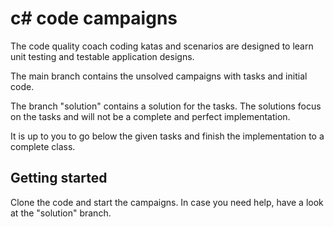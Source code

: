 # c# code campaigns

The code quality coach coding katas and scenarios are designed to learn unit testing and testable application designs.

The main branch contains the unsolved campaigns with tasks and initial code.

The branch "solution" contains a solution for the tasks. The solutions focus on the tasks and will not be a complete and perfect implementation.

It is up to you to go below the given tasks and finish the implementation to a complete class.

## Getting started

Clone the code and start the campaigns. In case you need help, have a look at the "solution" branch.
